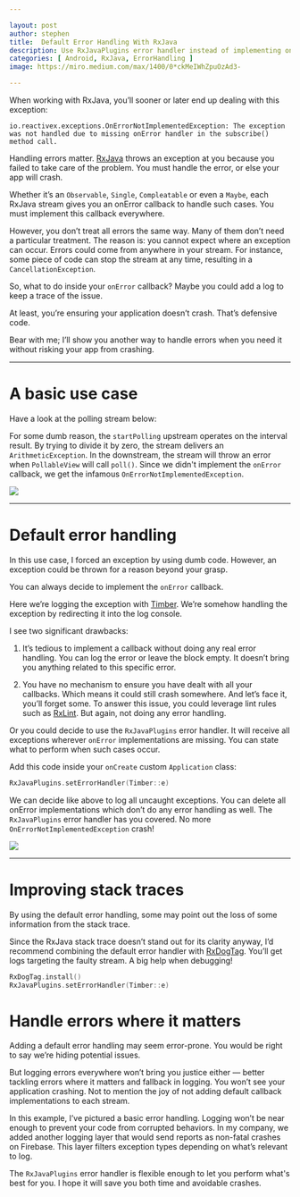 ```yaml
---

layout: post
author: stephen
title:  Default Error Handling With RxJava
description: Use RxJavaPlugins error handler instead of implementing onError
categories: [ Android, RxJava, ErrorHandling ]
image: https://miro.medium.com/max/1400/0*ckMeIWhZpuOzAd3-

---
```


When working with RxJava, you’ll sooner or later end up dealing with this exception:

```
io.reactivex.exceptions.OnErrorNotImplementedException: The exception was not handled due to missing onError handler in the subscribe() method call.
```

Handling errors matter. [RxJava](https://github.com/ReactiveX/RxJava) throws an exception at you because you failed to take care of the problem. You must handle the error, or else your app will crash.

Whether it’s an `Observable`, `Single`, `Compleatable` or even a `Maybe`, each RxJava stream gives you an onError callback to handle such cases. You must implement this callback everywhere.

However, you don’t treat all errors the same way. Many of them don’t need a particular treatment. The reason is: you cannot expect where an exception can occur. Errors could come from anywhere in your stream. For instance, some piece of code can stop the stream at any time, resulting in a `CancellationException`.

So, what to do inside your `onError` callback? Maybe you could add a log to keep a trace of the issue.

At least, you’re ensuring your application doesn’t crash. That’s defensive code.

Bear with me; I’ll show you another way to handle errors when you need it without risking your app from crashing.

---

# A basic use case

Have a look at the polling stream below:

<script src="https://gist.github.com/StephenVinouze/8b41037017bf829eb8e70d189a2656ba.js" charset="utf-8"></script><script>

Each second, we refresh our view. Notice I haven’t handled the error. Well, what could go wrong? It’s not as if the `interval` method from RxJava will fail!

Now let’s extract the polling mechanism into another class. I called it `PollableViewModel`. `PollableView` shouldn't be aware of how the view model handles the polling. Only its contract: it polls each second.

<script src="https://gist.github.com/StephenVinouze/0eab00cdc36509e388d2d46fbbafb4c1.js" charset="utf-8"></script>

For some dumb reason, the `startPolling` upstream operates on the interval result. By trying to divide it by zero, the stream delivers an `ArithmeticException`.
In the downstream, the stream will throw an error when `PollableView` will call `poll()`. Since we didn't implement the `onError` callback, we get the infamous `OnErrorNotImplementedException`.

![](https://miro.medium.com/max/1400/0*UxZTGfRwLB_BJGut)

---

# Default error handling

In this use case, I forced an exception by using dumb code. However, an exception could be thrown for a reason beyond your grasp.

You can always decide to implement the `onError` callback.

<script src="https://gist.github.com/StephenVinouze/c2027d0c2270ac596232407f0c84c952.js" charset="utf-8"></script>

Here we’re logging the exception with [Timber](https://github.com/JakeWharton/timber). We’re somehow handling the exception by redirecting it into the log console.

I see two significant drawbacks:

1. It’s tedious to implement a callback without doing any real error handling. You can log the error or leave the block empty. It doesn’t bring you anything related to this specific error.

2. You have no mechanism to ensure you have dealt with all your callbacks. Which means it could still crash somewhere. And let’s face it, you’ll forget some. To answer this issue, you could leverage lint rules such as [RxLint](https://bitbucket.org/littlerobots/rxlint). But again, not doing any error handling.

Or you could decide to use the `RxJavaPlugins` error handler. It will receive all exceptions wherever `onError` implementations are missing. You can state what to perform when such cases occur.

Add this code inside your `onCreate` custom `Application` class:

```kotlin
RxJavaPlugins.setErrorHandler(Timber::e)
```

We can decide like above to log all uncaught exceptions. You can delete all onError implementations which don’t do any error handling as well. The `RxJavaPlugins` error handler has you covered. No more `OnErrorNotImplementedException` crash!

![](https://miro.medium.com/max/1400/0*Qut4Sv3Q_QfcFCFZ)

---

# Improving stack traces

By using the default error handling, some may point out the loss of some information from the stack trace.

Since the RxJava stack trace doesn’t stand out for its clarity anyway, I’d recommend combining the default error handler with [RxDogTag](https://github.com/uber/RxDogTag). You’ll get logs targeting the faulty stream. A big help when debugging!

```kotlin
RxDogTag.install()
RxJavaPlugins.setErrorHandler(Timber::e)
```

# Handle errors where it matters

Adding a default error handling may seem error-prone. You would be right to say we’re hiding potential issues.

But logging errors everywhere won’t bring you justice either — better tackling errors where it matters and fallback in logging. You won’t see your application crashing. Not to mention the joy of not adding default callback implementations to each stream.

In this example, I’ve pictured a basic error handling. Logging won’t be near enough to prevent your code from corrupted behaviors. In my company, we added another logging layer that would send reports as non-fatal crashes on Firebase. This layer filters exception types depending on what’s relevant to log.

The `RxJavaPlugins` error handler is flexible enough to let you perform what's best for you. I hope it will save you both time and avoidable crashes.
